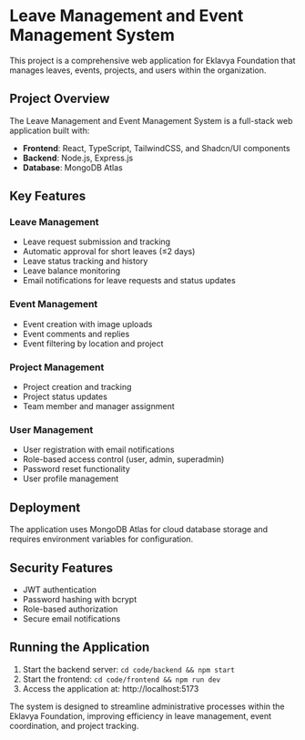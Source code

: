 # Leave Management and Event Management System

This project is a comprehensive web application for Eklavya Foundation that manages leaves, events, projects, and users within the organization.

## Project Overview

The Leave Management and Event Management System is a full-stack web application built with:

- **Frontend**: React, TypeScript, TailwindCSS, and Shadcn/UI components
- **Backend**: Node.js, Express.js
- **Database**: MongoDB Atlas

## Key Features

### Leave Management
- Leave request submission and tracking
- Automatic approval for short leaves (≤2 days)
- Leave status tracking and history
- Leave balance monitoring
- Email notifications for leave requests and status updates

### Event Management
- Event creation with image uploads
- Event comments and replies
- Event filtering by location and project

### Project Management
- Project creation and tracking
- Project status updates
- Team member and manager assignment

### User Management
- User registration with email notifications
- Role-based access control (user, admin, superadmin)
- Password reset functionality
- User profile management

## Deployment

The application uses MongoDB Atlas for cloud database storage and requires environment variables for configuration.

## Security Features

- JWT authentication
- Password hashing with bcrypt
- Role-based authorization
- Secure email notifications

## Running the Application

1. Start the backend server: `cd code/backend && npm start`
2. Start the frontend: `cd code/frontend && npm run dev`
3. Access the application at: http://localhost:5173

The system is designed to streamline administrative processes within the Eklavya Foundation, improving efficiency in leave management, event coordination, and project tracking.